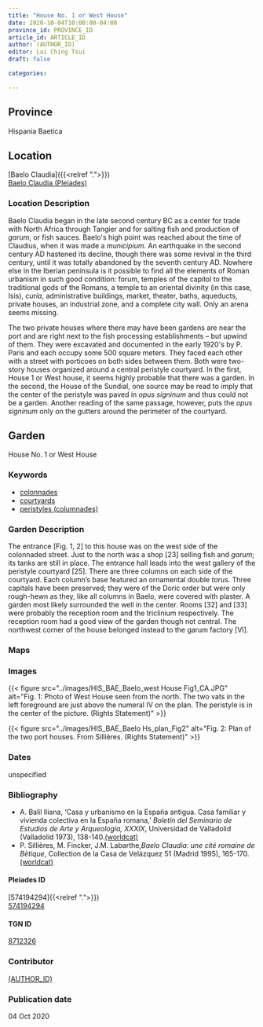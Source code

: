 ```yaml
---
title: "House No. 1 or West House"
date: 2020-10-04T10:00:00-04:00
province_id: PROVINCE_ID
article_id: ARTICLE_ID
author: (AUTHOR_ID)
editor: Lai Ching Tsui
draft: false

categories:

---
```


## Province
Hispania Baetica

<!--### Province Description-->

<!-- DESCRIPTION -->


## Location

[Baelo Claudia]({{<relref ".">}}) \
[Baelo Claudia (Pleiades)](https://pleiades.stoa.org/places/256005)

### Location Description

Baelo Claudia began in the late second century BC as a center for trade with North Africa through Tangier and for salting fish and production of *garum*, or fish sauces. Baelo's high point was reached about the time of Claudius, when it was made a *municipium*. An earthquake in the second century AD hastened its decline, though there was some revival in the third century, until it was totally abandoned by the seventh century AD.  Nowhere else in the Iberian peninsula is it possible to find all the elements of Roman urbanism in such good condition: forum, temples of the capitol to the traditional gods of the Romans, a temple to an oriental divinity (in this case, Isis), *curia*, administrative buildings, market, theater, baths, aqueducts, private houses, an industrial zone, and a complete city wall.  Only an arena seems missing.

The two private houses where there may have been gardens are near the port and are right next to the fish processing establishments – but upwind of them.  They were excavated and documented in the early 1920's by P. Paris and each occupy some 500 square meters. They faced each other with a street with porticoes on both sides between them.  Both were two-story houses organized around a central peristyle courtyard. In the first, House 1 or West house, it seems highly probable that there was a garden.  In the second, the House of the Sundial, one source may be read to imply that the center of the peristyle was paved in *opus signinum* and thus could not be a garden. Another reading of the same passage, however, puts the *opus signinum* only on the gutters around the perimeter of the courtyard.

<!--## Sublocation-->

<!--
[AREA WITHIN LOCATION, LIKE “PALATINE HILL”](GEOREFERENCE LINK)
A sublocation is any area larger than an individual garden, but located within a location. I would always try to include a link to a controlled vocabulary here if possible. This ID may well be different from the Garden ID, e.g., Pompeii versus a Garden in one of the houses which has its own Pleiades ID.
-->

<!--### Sublocation Description-->

<!-- DESCRIPTION -->

## Garden

House No. 1 or West House

### Keywords

- [colonnades](http://vocab.getty.edu/page/aat/300002613)
- [courtyards](http://vocab.getty.edu/page/aat/300004095)
- [peristyles (columnades)](http://vocab.getty.edu/page/aat/300004029)
<!-- [Doric order]-->
<!-- [triclinium]-->

### Garden Description

The entrance [Fig. 1, 2] to this house was on the west side of the colonnaded street.  Just to the north was a shop [23] selling fish and *garum*; its tanks are still in place. The entrance hall leads into the west gallery of the peristyle courtyard [25]. There are three columns on each side of the courtyard. Each column’s base featured an ornamental double *torus*.  Three capitals have been preserved; they were of the Doric order but were only rough-hewn as they, like all columns in Baelo, were covered with plaster. A garden most likely surrounded the well in the center.  Rooms [32] and [33] were probably the reception room and the triclinium respectively. The reception room had a good view of the garden though not central.  The northwest corner of the house belonged instead to the garum factory [VI].


### Maps

<!--
{{< figure src="IMG_URL" alt="ALT_TEXT" title="CAPTION" >}}
-->

<!--### Plans-->

<!--
{{< figure src="IMG_URL" alt="ALT_TEXT" title="CAPTION" >}}
-->

### Images

{{< figure src="../images/HIS_BAE_Baelo_west House Fig1_CA.JPG" alt="Fig. 1: Photo of West House seen from the north. The two vats in the left foreground are just above the numeral IV on the plan.  The peristyle is in the center of the picture. (Rights Statement)" >}}

{{< figure src="../images/HIS_BAE_Baelo Hs_plan_Fig2" alt="Fig. 2: Plan of the two port houses. From Sillières. (Rights Statement)" >}}


### Dates

unspecified

### Bibliography
* A. Balil Iliana, ‘Casa y urbanismo en la España antigua. Casa familiar y vivienda colectiva en la España romana,’ *Boletín del Seminario de Estudios de Arte y Arqueología, XXXIX*, Universidad de Valladolid (Valladolid 1973), 138-140.[(worldcat)](http://www.worldcat.org/oclc/7243478)
* P. Sillières, M. Fincker, J.M. Labarthe,*Baelo Claudia: une cité romaine de Bètique*, Collection de la Casa de Velázquez 51 (Madrid 1995), 165-170.[(worldcat)](http://www.worldcat.org/oclc/431871350)



<!--#### Periodo ID-->

<!-- [PERIODO_ID](https://pleiades.stoa.org/places/PLEIADES_ID) -->

#### Pleiades ID
[574194294]{{<relref ".">}}) \
[574194294](https://pleiades.stoa.org/places/574194294)

#### TGN ID
[8712326](http://vocab.getty.edu/page/tgn/8712326)

### Contributor
[(AUTHOR_ID)](link) <!-- - (ORCID: [xxx](link)) -->

### Publication date
04 Oct 2020
